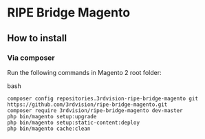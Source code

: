 # RIPE Bridge Magento

## How to install

### Via composer

Run the following commands in Magento 2 root folder:

bash
```
composer config repositories.3rdvision-ripe-bridge-magento git https://github.com/3rdvision/ripe-bridge-magento.git
composer require 3rdvision/ripe-bridge-magento dev-master
php bin/magento setup:upgrade
php bin/magento setup:static-content:deploy
php bin/magento cache:clean
```
